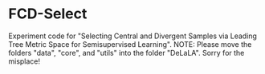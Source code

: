 # FCD-Select
Experiment code for  "Selecting Central and Divergent Samples via Leading Tree Metric Space for Semisupervised Learning".
NOTE: Please move the folders "data", "core", and "utils" into the folder "DeLaLA". Sorry for the misplace!
